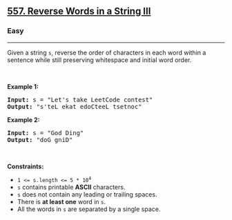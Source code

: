 <h2><a href="https://leetcode.com/problems/reverse-words-in-a-string-iii/">557. Reverse Words in a String III</a></h2><h3>Easy</h3><hr><div style="user-select: auto;"><p style="user-select: auto;">Given a string <code style="user-select: auto;">s</code>, reverse the order of characters in each word within a sentence while still preserving whitespace and initial word order.</p>

<p style="user-select: auto;">&nbsp;</p>
<p style="user-select: auto;"><strong class="example" style="user-select: auto;">Example 1:</strong></p>
<pre style="position: relative; user-select: auto;"><strong style="user-select: auto;">Input:</strong> s = "Let's take LeetCode contest"
<strong style="user-select: auto;">Output:</strong> "s'teL ekat edoCteeL tsetnoc"
<div class="open_grepper_editor" title="Edit &amp; Save To Grepper" style="user-select: auto;"></div></pre><p style="user-select: auto;"><strong class="example" style="user-select: auto;">Example 2:</strong></p>
<pre style="position: relative; user-select: auto;"><strong style="user-select: auto;">Input:</strong> s = "God Ding"
<strong style="user-select: auto;">Output:</strong> "doG gniD"
<div class="open_grepper_editor" title="Edit &amp; Save To Grepper" style="user-select: auto;"></div></pre>
<p style="user-select: auto;">&nbsp;</p>
<p style="user-select: auto;"><strong style="user-select: auto;">Constraints:</strong></p>

<ul style="user-select: auto;">
	<li style="user-select: auto;"><code style="user-select: auto;">1 &lt;= s.length &lt;= 5 * 10<sup style="user-select: auto;">4</sup></code></li>
	<li style="user-select: auto;"><code style="user-select: auto;">s</code> contains printable <strong style="user-select: auto;">ASCII</strong> characters.</li>
	<li style="user-select: auto;"><code style="user-select: auto;">s</code> does not contain any leading or trailing spaces.</li>
	<li style="user-select: auto;">There is <strong style="user-select: auto;">at least one</strong> word in <code style="user-select: auto;">s</code>.</li>
	<li style="user-select: auto;">All the words in <code style="user-select: auto;">s</code> are separated by a single space.</li>
</ul>
</div>